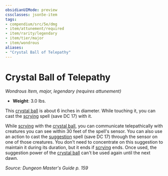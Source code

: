 ```yaml
---
obsidianUIMode: preview
cssclasses: json5e-item
tags:
- compendium/src/5e/dmg
- item/attunement/required
- item/rarity/legendary
- item/tier/major
- item/wondrous
aliases: 
- "Crystal Ball of Telepathy"
---
```

# Crystal Ball of Telepathy
*Wondrous Item, major, legendary (requires attunement)*  

- **Weight**: 3.0 lbs.

This [crystal ball](/3-Mechanics/CLI/items/crystal-ball.md) is about 6 inches in diameter. While touching it, you can cast the [scrying](/3-Mechanics/CLI/spells/scrying.md) spell (save DC 17) with it.

While [scrying](/3-Mechanics/CLI/spells/scrying.md) with the [crystal ball](/3-Mechanics/CLI/items/crystal-ball.md), you can communicate telepathically with creatures you can see within 30 feet of the spell's sensor. You can also use an action to cast the [suggestion](/3-Mechanics/CLI/spells/suggestion.md) spell (save DC 17) through the sensor on one of those creatures. You don't need to concentrate on this suggestion to maintain it during its duration, but it ends if [scrying](/3-Mechanics/CLI/spells/scrying.md) ends. Once used, the suggestion power of the [crystal ball](/3-Mechanics/CLI/items/crystal-ball.md) can't be used again until the next dawn.

*Source: Dungeon Master's Guide p. 159*